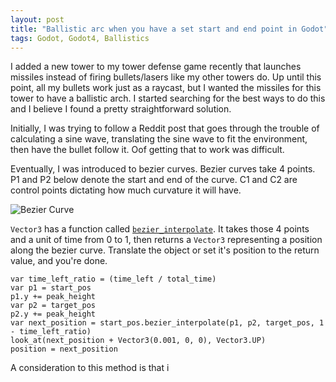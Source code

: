 ```yaml
---
layout: post
title: "Ballistic arc when you have a set start and end point in Godot"
tags: Godot, Godot4, Ballistics
---
```



I added a new tower to my tower defense game recently that launches missiles instead of firing bullets/lasers like my other towers do. Up until this point, all my bullets work just as a raycast, but I wanted the missiles for this tower to have a ballistic arch. I started searching for the best ways to do this and I believe I found a pretty straightforward solution.

Initially, I was trying to follow a Reddit post that goes through the trouble of calculating a sine wave, translating the sine wave to fit the environment, then have the bullet follow it. Oof getting that to work was difficult.

Eventually, I was introduced to bezier curves. Bezier curves take 4 points. P1 and P2 below denote the start and end of the curve. C1 and C2 are control points dictating how much curvature it will have.

![Bezier Curve](/BezierCurve.png)

`Vector3` has a function called [`bezier_interpolate`](https://docs.godotengine.org/en/stable/classes/class_vector3.html#class-vector3-method-bezier-interpolate). It takes those 4 points and a unit of time from 0 to 1, then returns a `Vector3` representing a position along the bezier curve. Translate the object or set it's position to the return value, and you're done.

```
var time_left_ratio = (time_left / total_time)
var p1 = start_pos
p1.y += peak_height
var p2 = target_pos
p2.y += peak_height
var next_position = start_pos.bezier_interpolate(p1, p2, target_pos, 1 - time_left_ratio)
look_at(next_position + Vector3(0.001, 0, 0), Vector3.UP)
position = next_position
```

A consideration to this method is that i
